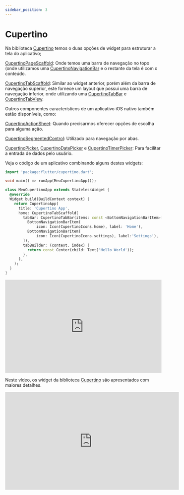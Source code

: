 ```yaml
---
sidebar_position: 3
---
```


# Cupertino

Na biblioteca [Cupertino](https://api.flutter.dev/flutter/cupertino/cupertino-library.html) temos o duas opções de widget para estruturar a tela do aplicativo;

[CupertinoPageScaffold](https://api.flutter.dev/flutter/cupertino/CupertinoPageScaffold-class.html): Onde temos uma barra de navegação no topo \(onde utilizamos uma [CupertinoNavigationBar](https://api.flutter.dev/flutter/cupertino/CupertinoNavigationBar-class.html) e o restante da tela é com o conteúdo.

[CupertinoTabScaffold](https://api.flutter.dev/flutter/cupertino/CupertinoTabScaffold-class.html): Similar ao widget anterior, porém além da barra de navegação superior, este fornece um layout que possui uma barra de navegação inferior, onde utilizando uma [CupertinoTabBar](https://api.flutter.dev/flutter/cupertino/CupertinoTabBar-class.html) e [CupertinoTabView](https://api.flutter.dev/flutter/cupertino/CupertinoTabView-class.html). 

Outros componentes característicos de um aplicativo iOS nativo também estão disponíveis, como: 

[CupertinoActionSheet](https://api.flutter.dev/flutter/cupertino/CupertinoActionSheet-class.html): Quando precisarmos oferecer opções de escolha para alguma ação.

[CupertinoSegmentedControl](https://api.flutter.dev/flutter/cupertino/CupertinoSegmentedControl-class.html): Utilizado para navegação por abas.

[CupertinoPicker](https://api.flutter.dev/flutter/cupertino/CupertinoPicker-class.html), [CupertinoDatePicker](https://api.flutter.dev/flutter/cupertino/CupertinoDatePicker-class.html) e [CupertinoTimerPicker](https://api.flutter.dev/flutter/cupertino/CupertinoTimerPicker-class.html): Para facilitar a entrada de dados pelo usuário.

Veja o código de um aplicativo combinando alguns destes widgets:

```dart
import 'package:flutter/cupertino.dart';

void main() => runApp(MeuCupertinoApp());

class MeuCupertinoApp extends StatelessWidget {
  @override
  Widget build(BuildContext context) {
    return CupertinoApp(
      title: 'Cupertino App',
      home: CupertinoTabScaffold(
        tabBar: CupertinoTabBar(items: const <BottomNavigationBarItem>[
          BottomNavigationBarItem(
              icon: Icon(CupertinoIcons.home), label: 'Home'),
          BottomNavigationBarItem(
              icon: Icon(CupertinoIcons.settings), label:'Settings'),
        ]),
        tabBuilder: (context, index) {
          return const Center(child: Text('Hello World'));
        },
      ),
    );
  }
}

```

<!-- ![Cupertino](/img/cupertino.png) -->

<iframe height="300" width="100%;" scrolling="no" title="MeuCupertinoApp" src="https://codepen.io/rubensdemelo/embed/xxPQWpb?default-tab=html%2Cresult" frameborder="no" loading="lazy" allowtransparency="true" allowfullscreen="true">
  See the Pen <a href="https://codepen.io/rubensdemelo/pen/xxPQWpb">
  MeuCupertinoApp</a> by rubensdemelo (<a href="https://codepen.io/rubensdemelo">@rubensdemelo</a>)
  on <a href="https://codepen.io">CodePen</a>.
</iframe>

Neste vídeo, os widget da biblioteca [Cupertino](https://api.flutter.dev/flutter/cupertino/cupertino-library.html) são apresentados com maiores detalhes.

<iframe width="560" height="315" src="https://www.youtube.com/embed/3PdUaidHc-E" title="YouTube video player" frameborder="0" allow="accelerometer; autoplay; clipboard-write; encrypted-media; gyroscope; picture-in-picture" allowfullscreen></iframe>
